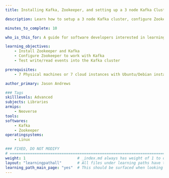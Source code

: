 ```yaml
---
title: Installing Kafka, Zookeeper, and setting up a 3 node Kafka Cluster

description: Learn how to setup a 3 node Kafka cluster, configure Zookeeper, and test write/read events into the cluster

minutes_to_complete: 10

who_is_this_for: A guide for software developers interested in learning how to use Kafka and Zookeeper to setup a 3 node Kafka cluster.

learning_objectives:
    - Install Zookeeper and Kafka
    - Configure Zookeeper to work with Kafka
    - Test write/read events into the Kafka cluster

prerequisites:
    - 7 Physical machines or 7 cloud instances with Ubuntu/Debian installed. We need 3 Kafka nodes, 3 Zookeeper nodes, and 1 client node.

author_primary: Jason Andrews

### Tags
skilllevels: Advanced
subjects: Libraries
armips:
    - Neoverse
tools:
softwares:
    - Kafka
    - Zookeeper
operatingsystems:
    - Linux

### FIXED, DO NOT MODIFY
# ================================================================================
weight: 1                       # _index.md always has weight of 1 to order correctly
layout: "learningpathall"       # All files under learning paths have this same wrapper
learning_path_main_page: "yes"  # This should be surfaced when looking for related content. Only set for _index.md of learning path content.
---
```

